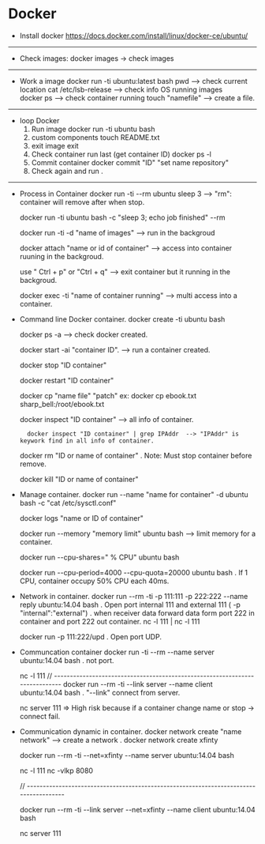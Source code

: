# Docker

* Install docker 
https://docs.docker.com/install/linux/docker-ce/ubuntu/

----------------------------------

* Check images: 
	docker images -> check images
-----------------------------------
* Work a image
	docker run -ti ubuntu:latest bash
	pwd --> check current location
	cat /etc/lsb-release --> check info OS running images  
	docker ps  --> check container running
	touch "namefile"  --> create a file.
----------------------------------

* loop Docker 
	1. Run image
		docker run -ti ubuntu bash
	2. custom components
		touch README.txt
	3. exit image
		exit
	4. Check container run last (get container ID)
		docker ps -l
	5. Commit container
		docker commit "ID" "set name repository"
	<!-- 6. Check images
		docker images
	7. Change name repository 
		docker tag "ID" "name need change" -->
	8. Check again and run .
----------------------------------

* Process in Container
	docker run -ti --rm ubuntu sleep 3 --> "rm": container will remove after when stop.

	docker run -ti ubuntu bash -c "sleep 3; echo job finished" --rm 
	
	docker run -ti -d "name of images"  -->  run in the backgroud

	docker attach "name or id of container" --> access into container ruuning in the backgroud.

	use " Ctrl + p" or "Ctrl + q" --> exit container but it running in the backgroud.

	docker exec -ti "name of container running" --> multi access into a container. 

* Command line Docker container.
	docker create -ti ubuntu bash 

	docker ps -a  --> check docker created.

	docker start -ai "container ID". --> run a container created.

	docker stop "ID container" 

	docker restart "ID container"

	docker cp "name file" "patch" 
		ex: docker cp ebook.txt sharp_bell:/root/ebook.txt
	
	docker inspect "ID container" --> all info of container. 

		docker inspect "ID container" | grep IPAddr  --> "IPAddr" is keywork find in all info of container.

	docker rm "ID or name of container" 
		. Note: Must stop container before remove. 

	docker kill "ID or name of container" 

* Manage container.
	docker run --name "name for container" -d ubuntu bash -c "cat /etc/sysctl.conf"
		
	docker logs "name or ID of container"

	docker run --memory "memory limit" ubuntu bash  --> limit memory for a container.

	docker run --cpu-shares=" % CPU" ubuntu bash

	docker run --cpu-period=4000 --cpu-quota=20000 ubuntu bash
		. If 1 CPU, container occupy 50% CPU each 40ms.

* Network in container.
	docker run --rm -ti -p 111:111 -p 222:222 --name reply ubuntu:14.04 bash
		. Open port internal 111 and external 111 ( -p "internal":"external")
		. when receiver data forward data form port 222 in container and port 222 out container.
	nc -l 111 | nc -l 111

	docker run -p 111:222/upd 
		. Open port UDP.

* Communcation container
	docker run -ti --rm --name server ubuntu:14.04 bash	
		. not port.
	
	nc -l 111
	// ----------------------------------------------------------------------------
	docker run --rm -ti --link server --name client ubuntu:14.04 bash
		. "--link" connect from server.

	nc server 111
	=> High risk because if a container change name or stop -> connect fail. 

* Communication dynamic in container.
	docker network create "name network" --> create a network
		. docker network create xfinty

	docker run --rm -ti --net=xfinty --name server ubuntu:14.04 bash
	
	nc -l 111
	nc -vlkp 8080

	// --------------------------------------------------------------------------------------

	docker run --rm -ti --link server --net=xfinty --name client ubuntu:14.04 bash

	nc server 111